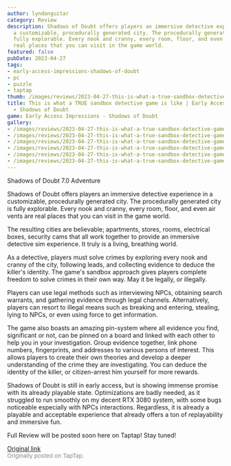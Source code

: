 ```yaml
---
author: lyndonguitar
category: Review
description: Shadows of Doubt offers players an immersive detective experience in
  a customizable, procedurally generated city. The procedurally generated city is
  fully explorable. Every nook and cranny, every room, floor, and even air vents are
  real places that you can visit in the game world.
featured: false
pubDate: 2023-04-27
tags:
- early-access-impressions-shadows-of-doubt
- pc
- puzzle
- taptap
thumb: /images/reviews/2023-04-27-this-is-what-a-true-sandbox-detective-game-is-like--early-access-impressions---shadows-of-0.avif
title: This is what a TRUE sandbox detective game is like | Early Access Impressions
  - Shadows of Doubt
game: Early Access Impressions - Shadows of Doubt
gallery:
- /images/reviews/2023-04-27-this-is-what-a-true-sandbox-detective-game-is-like--early-access-impressions---shadows-of-0.avif
- /images/reviews/2023-04-27-this-is-what-a-true-sandbox-detective-game-is-like--early-access-impressions---shadows-of-1.avif
- /images/reviews/2023-04-27-this-is-what-a-true-sandbox-detective-game-is-like--early-access-impressions---shadows-of-2.avif
- /images/reviews/2023-04-27-this-is-what-a-true-sandbox-detective-game-is-like--early-access-impressions---shadows-of-3.avif
- /images/reviews/2023-04-27-this-is-what-a-true-sandbox-detective-game-is-like--early-access-impressions---shadows-of-4.avif
- /images/reviews/2023-04-27-this-is-what-a-true-sandbox-detective-game-is-like--early-access-impressions---shadows-of-5.avif
---
```

Shadows of Doubt
7.0
Adventure

Shadows of Doubt offers players an immersive detective experience in a customizable, procedurally generated city. The procedurally generated city is fully explorable. Every nook and cranny, every room, floor, and even air vents are real places that you can visit in the game world.

The resulting cities are believable; apartments, stores, rooms, electrical boxes, security cams that all work together to provide an immersive detective sim experience. It truly is a living, breathing world.

As a detective, players must solve crimes by exploring every nook and cranny of the city, following leads, and collecting evidence to deduce the killer's identity. The game's sandbox approach gives players complete freedom to solve crimes in their own way. May it be legally, or illegally.

Players can use legal methods such as interviewing NPCs, obtaining search warrants, and gathering evidence through legal channels. Alternatively, players can resort to illegal means such as breaking and entering, stealing, lying to NPCs, or even using force to get information.

The game also boasts an amazing pin-system where all evidence you find, significant or not, can be pinned on a board and linked with each other to help you in your investigation. Group evidence together, link phone numbers, fingerprints, and addresses to various persons of interest. This allows players to create their own theories and develop a deeper understanding of the crime they are investigating. You can deduce the identity of the killer, or citizen-arrest him yourself for more rewards.

Shadows of Doubt is still in early access, but is showing immense promise with its already playable state. Optimizations are badly needed, as it struggled to run smoothly on my decent RTX 3080 system, with some bugs noticeable especially with NPCs interactions. Regardless, it is already a playable and acceptable experience that already offers a ton of replayability and immersive fun.

Full Review will be posted soon here on Taptap! Stay tuned!

[Original link](https://www.taptap.io/post/5257049)<br><span style="font-size: 0.95em; color: #888;">Originally posted on TapTap.</span>